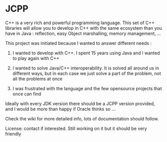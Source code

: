 JCPP
====

C++ is a very rich and powerful programming language. 
This set of C++ libraries will allow you to develop in C++ with the same ecosystem than you have in Java : reflection, easy Object marshalling, memory management, ...  

This project was initiated because I wanted to answer different needs :

  1. I wanted to develop with C++. I spent 15 years using Java and I wanted to play again with C++
  
  2. I wanted to solve Java/C++ interoperability. 
  It is solved all around us in different ways, but in each case we just solve a part of the problem, not all the problems at once
  
  3. I was frustrated with the language and the few opensource projects that once can find

Ideally with every JDK version there should be a JCPP version provided, and I would be more than happy if Oracle thinks so ...

Check the wiki for more detailed info, lots of documentation should follow.

License: contact if interested. Still working on it but it should be very friendly

